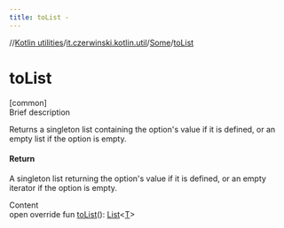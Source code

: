 ```yaml
---
title: toList -
---
```

//[Kotlin utilities](../../index.html)/[it.czerwinski.kotlin.util](../index.html)/[Some](index.html)/[toList](to-list.html)



# toList  
[common]  
Brief description  


Returns a singleton list containing the option's value if it is defined, or an empty list if the option is empty.



#### Return  


A singleton list returning the option's value if it is defined, or an empty iterator if the option is empty.

  
Content  
open override fun [toList](to-list.html)(): [List](https://kotlinlang.org/api/latest/jvm/stdlib/kotlin.collections/-list/index.html)<[T](index.html)>  



